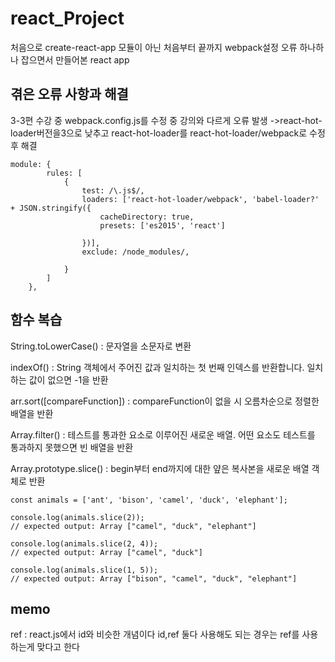 # react_Project

처음으로 create-react-app 모듈이 아닌 처음부터 끝까지 webpack설정 오류 하나하나 잡으면서 만들어본 react app

## 겪은 오류 사항과 해결

3-3편 수강 중 webpack.config.js를 수정 중 강의와 다르게 오류 발생 ->react-hot-loader버전을3으로 낮추고
react-hot-loader를 react-hot-loader/webpack로 수정 후 해결

```
module: {
        rules: [
            {
                test: /\.js$/,
                loaders: ['react-hot-loader/webpack', 'babel-loader?' + JSON.stringify({
                    cacheDirectory: true,
                    presets: ['es2015', 'react']

                })],
                exclude: /node_modules/,

            }
        ]
    },
```

## 함수 복습

String.toLowerCase() : 문자열을 소문자로 변환

indexOf() : String 객체에서 주어진 값과 일치하는 첫 번째 인덱스를 반환합니다. 일치하는 값이 없으면 -1을 반환

arr.sort([compareFunction]) :  compareFunction이 없을 시 오름차순으로 정렬한 배열을 반환

Array.filter() : 테스트를 통과한 요소로 이루어진 새로운 배열. 어떤 요소도 테스트를 통과하지 못했으면 빈 배열을 반환

Array.prototype.slice() : begin부터 end까지에 대한 얖은 복사본을 새로운 배열 객체로 반환

```
const animals = ['ant', 'bison', 'camel', 'duck', 'elephant'];

console.log(animals.slice(2));
// expected output: Array ["camel", "duck", "elephant"]

console.log(animals.slice(2, 4));
// expected output: Array ["camel", "duck"]

console.log(animals.slice(1, 5));
// expected output: Array ["bison", "camel", "duck", "elephant"]
```

## memo

ref : react.js에서 id와 비슷한 개념이다 id,ref 둘다 사용해도 되는 경우는 ref를 사용하는게 맞다고 한다